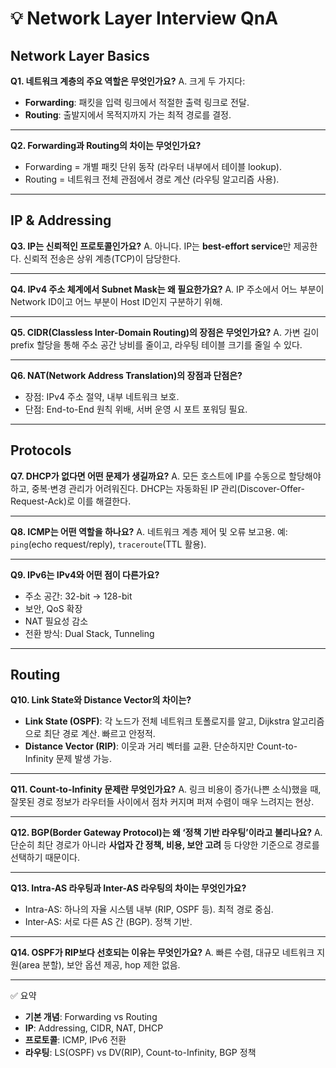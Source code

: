 # 💡 Network Layer Interview QnA

## Network Layer Basics

**Q1. 네트워크 계층의 주요 역할은 무엇인가요?**
A. 크게 두 가지다:

-   **Forwarding**: 패킷을 입력 링크에서 적절한 출력 링크로 전달.
-   **Routing**: 출발지에서 목적지까지 가는 최적 경로를 결정.

---

**Q2. Forwarding과 Routing의 차이는 무엇인가요?**

-   Forwarding = 개별 패킷 단위 동작 (라우터 내부에서 테이블 lookup).
-   Routing = 네트워크 전체 관점에서 경로 계산 (라우팅 알고리즘 사용).

---

## IP & Addressing

**Q3. IP는 신뢰적인 프로토콜인가요?**
A. 아니다. IP는 **best-effort service**만 제공한다. 신뢰적 전송은 상위 계층(TCP)이 담당한다.

---

**Q4. IPv4 주소 체계에서 Subnet Mask는 왜 필요한가요?**
A. IP 주소에서 어느 부분이 Network ID이고 어느 부분이 Host ID인지 구분하기 위해.

---

**Q5. CIDR(Classless Inter-Domain Routing)의 장점은 무엇인가요?**
A. 가변 길이 prefix 할당을 통해 주소 공간 낭비를 줄이고, 라우팅 테이블 크기를 줄일 수 있다.

---

**Q6. NAT(Network Address Translation)의 장점과 단점은?**

-   장점: IPv4 주소 절약, 내부 네트워크 보호.
-   단점: End-to-End 원칙 위배, 서버 운영 시 포트 포워딩 필요.

---

## Protocols

**Q7. DHCP가 없다면 어떤 문제가 생길까요?**
A. 모든 호스트에 IP를 수동으로 할당해야 하고, 중복·변경 관리가 어려워진다. DHCP는 자동화된 IP 관리(Discover-Offer-Request-Ack)로 이를 해결한다.

---

**Q8. ICMP는 어떤 역할을 하나요?**
A. 네트워크 계층 제어 및 오류 보고용. 예: `ping`(echo request/reply), `traceroute`(TTL 활용).

---

**Q9. IPv6는 IPv4와 어떤 점이 다른가요?**

-   주소 공간: 32-bit → 128-bit
-   보안, QoS 확장
-   NAT 필요성 감소
-   전환 방식: Dual Stack, Tunneling

---

## Routing

**Q10. Link State와 Distance Vector의 차이는?**

-   **Link State (OSPF)**: 각 노드가 전체 네트워크 토폴로지를 알고, Dijkstra 알고리즘으로 최단 경로 계산. 빠르고 안정적.
-   **Distance Vector (RIP)**: 이웃과 거리 벡터를 교환. 단순하지만 Count-to-Infinity 문제 발생 가능.

---

**Q11. Count-to-Infinity 문제란 무엇인가요?**
A. 링크 비용이 증가(나쁜 소식)했을 때, 잘못된 경로 정보가 라우터들 사이에서 점차 커지며 퍼져 수렴이 매우 느려지는 현상.

---

**Q12. BGP(Border Gateway Protocol)는 왜 ‘정책 기반 라우팅’이라고 불리나요?**
A. 단순히 최단 경로가 아니라 **사업자 간 정책, 비용, 보안 고려** 등 다양한 기준으로 경로를 선택하기 때문이다.

---

**Q13. Intra-AS 라우팅과 Inter-AS 라우팅의 차이는 무엇인가요?**

-   Intra-AS: 하나의 자율 시스템 내부 (RIP, OSPF 등). 최적 경로 중심.
-   Inter-AS: 서로 다른 AS 간 (BGP). 정책 기반.

---

**Q14. OSPF가 RIP보다 선호되는 이유는 무엇인가요?**
A. 빠른 수렴, 대규모 네트워크 지원(area 분할), 보안 옵션 제공, hop 제한 없음.

---

✅ 요약

-   **기본 개념**: Forwarding vs Routing
-   **IP**: Addressing, CIDR, NAT, DHCP
-   **프로토콜**: ICMP, IPv6 전환
-   **라우팅**: LS(OSPF) vs DV(RIP), Count-to-Infinity, BGP 정책
